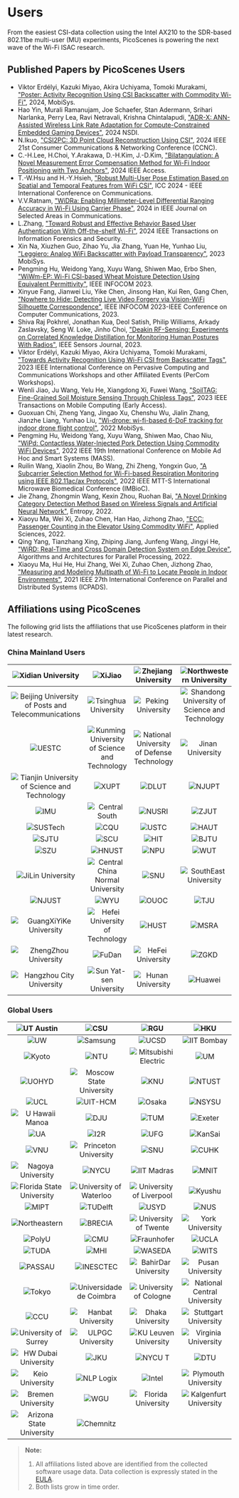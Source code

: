 # Users

From the easiest CSI-data collection using the Intel AX210 to the SDR-based 802.11be multi-user (MU) experiments, PicoScenes is powering the next wave of the Wi-Fi ISAC research.

## Published Papers by PicoScenes Users

- Viktor Erdélyi, Kazuki Miyao, Akira Uchiyama, Tomoki Murakami, ["Poster: Activity Recognition Using CSI Backscatter with Commodity Wi-Fi"](https://dl.acm.org/doi/abs/10.1145/3643832.3661396), 2024, MobiSys.
- Hao Yin, Murali Ramanujam, Joe Schaefer, Stan Adermann, Srihari Narlanka, Perry Lea, Ravi Netravali, Krishna Chintalapudi, ["ADR-X: ANN-Assisted Wireless Link Rate Adaptation for Compute-Constrained Embedded Gaming Devices"](https://www.usenix.org/conference/nsdi24/presentation/yin), 2024 NSDI.
- N.Ikuo, ["CSI2PC: 3D Point Cloud Reconstruction Using CSI"](https://ieeexplore.ieee.org/abstract/document/10454882), 2024 IEEE 21st Consumer Communications & Networking Conference (CCNC).
- C.-H.Lee, H.Choi, Y.Arakawa, D.-H.Kim, J.-D.Kim, ["Bilatangulation: A Novel Measurement Error Compensation Method for Wi-Fi Indoor Positioning with Two Anchors"](https://ieeexplore.ieee.org/abstract/document/10643056), 2024 IEEE Access.
- T.-W.Hsu and H.-Y.Hsieh, ["Robust Multi-User Pose Estimation Based on Spatial and Temporal Features from WiFi CSI"](https://ieeexplore.ieee.org/abstract/document/10623053), ICC 2024 - IEEE International Conference on Communications.
- V.V.Ratnam, ["WiDRa: Enabling Millimeter-Level Differential Ranging Accuracy in Wi-Fi Using Carrier Phase"](https://ieeexplore.ieee.org/abstract/document/10556775), 2024 in IEEE Journal on Selected Areas in Communications.
- L.Zhang, ["Toward Robust and Effective Behavior Based User Authentication With Off-the-shelf Wi-Fi"](https://ieeexplore.ieee.org/abstract/document/10597619), 2024 IEEE Transactions on Information Forensics and Security.
- Xin Na, Xiuzhen Guo, Zihao Yu, Jia Zhang, Yuan He, Yunhao Liu, ["Leggiero: Analog WiFi Backscatter with Payload Transparency"](https://dl.acm.org/doi/abs/10.1145/3581791.3596835), 2023 MobiSys.
- Pengming Hu, Weidong Yang, Xuyu Wang, Shiwen Mao, Erbo Shen, ["WiWm-EP: Wi-Fi CSI-based Wheat Moisture Detection Using Equivalent Permittivity"](https://ieeexplore.ieee.org/abstract/document/10225988), IEEE INFOCOM 2023.
- Xinyue Fang, Jianwei Liu, Yike Chen, Jinsong Han, Kui Ren, Gang Chen, ["Nowhere to Hide: Detecting Live Video Forgery via Vision-WiFi Silhouette Correspondence"](https://ieeexplore.ieee.org/abstract/document/10228947), IEEE INFOCOM 2023-IEEE Conference on Computer Communications, 2023.
- Shiva Raj Pokhrel, Jonathan Kua, Deol Satish, Philip Williams, Arkady Zaslavsky, Seng W. Loke, Jinho Choi, ["Deakin RF-Sensing: Experiments on Correlated Knowledge Distillation for Monitoring Human Postures With Radios"](https://ieeexplore.ieee.org/abstract/document/10271124), IEEE Sensors Journal, 2023.
- Viktor Erdélyi, Kazuki Miyao, Akira Uchiyama, Tomoki Murakami, ["Towards Activity Recognition Using Wi-Fi CSI from Backscatter Tags"](https://ieeexplore.ieee.org/abstract/document/10150323), 2023 IEEE International Conference on Pervasive Computing and Communications Workshops and other Affiliated Events (PerCom Workshops).
- Wenli Jiao, Ju Wang, Yelu He, Xiangdong Xi, Fuwei Wang, ["SoilTAG: Fine-Grained Soil Moisture Sensing Through Chipless Tags"](https://ieeexplore.ieee.org/abstract/document/10061277), 2023 IEEE Transactions on Mobile Computing (Early Access).
- Guoxuan Chi, Zheng Yang, Jingao Xu, Chenshu Wu, Jialin Zhang, Jianzhe Liang, Yunhao Liu, ["Wi-drone: wi-fi-based 6-DoF tracking for indoor drone flight control"](https://dl.acm.org/doi/abs/10.1145/3498361.3538936), 2022 MobiSys.
- Pengming Hu, Weidong Yang, Xuyu Wang, Shiwen Mao, Chao Niu, ["WiPd: Contactless Water-Injected Pork Detection Using Commodity WiFi Devices"](https://ieeexplore.ieee.org/abstract/document/9973501), 2022 IEEE 19th International Conference on Mobile Ad Hoc and Smart Systems (MASS).
- Ruilin Wang, Xiaolin Zhou, Bo Wang, Zhi Zheng, Yongxin Guo, ["A Subcarrier Selection Method for Wi-Fi-based Respiration Monitoring using IEEE 802.11ac/ax Protocols"](https://ieeexplore.ieee.org/abstract/document/9790274), 2022 IEEE MTT-S International Microwave Biomedical Conference (IMBioC).
- Jie Zhang, Zhongmin Wang, Kexin Zhou, Ruohan Bai, ["A Novel Drinking Category Detection Method Based on Wireless Signals and Artificial Neural Network"](https://www.mdpi.com/1099-4300/24/11/1700), Entropy, 2022.
- Xiaoyu Ma, Wei Xi, Zuhao Chen, Han Hao, Jizhong Zhao, ["ECC: Passenger Counting in the Elevator Using Commodity WiFi"](https://www.mdpi.com/2076-3417/12/14/7321), Applied Sciences, 2022.
- Qing Yang, Tianzhang Xing, Zhiping Jiang, Junfeng Wang, Jingyi He, ["WiRD: Real-Time and Cross Domain Detection System on Edge Device"](https://link.springer.com/chapter/10.1007/978-3-030-95388-1_23), Algorithms and Architectures for Parallel Processing, 2022.
- Xiaoyu Ma, Hui He, Hui Zhang, Wei Xi, Zuhao Chen, Jizhong Zhao, ["Measuring and Modeling Multipath of Wi-Fi to Locate People in Indoor Environments"](https://ieeexplore.ieee.org/abstract/document/9763705), 2021 IEEE 27th International Conference on Parallel and Distributed Systems (ICPADS).

## Affiliations using PicoScenes

The following grid lists the affiliations that use PicoScenes platform in their latest research.

### China Mainland Users

| ![Xidian University](/images/logos/Xidian_University.png) | ![XiJiao](/images/logos/XiJiao.png) | ![Zhejiang University](/images/logos/Zhejiang_University.png) | ![Northwestern University](/images/logos/Northwestern_University.png) |
|:--:|:--:|:--:|:--:|
| ![Beijing University of Posts and Telecommunications](/images/logos/Beijing_University_of_Posts_and_Telecommunications.png) | ![Tsinghua University](/images/logos/Tsinghua_University.png) | ![Peking University](/images/logos/Peking_University.png) | ![Shandong University of Science and Technology](/images/logos/Shandong_University_of_Science_and_Technology.png) |
| ![UESTC](/images/logos/uestc.jpg) | ![Kunming University of Science and Technology](/images/logos/Kunming_University_of_Science_and_Technology.jfif) | ![National University of Defense Technology](/images/logos/National_University_of_Defense_Technology.png) | ![Jinan University](/images/logos/Jinan_University.png) |
| ![Tianjin University of Science and Technology](/images/logos/Tianjin_University_of_Science_and_Technology.png) | ![XUPT](/images/logos/XUPT.png) | ![DLUT](/images/logos/dlut.jpg) | ![NJUPT](/images/logos/NJUPT.jpg) |
| ![IMU](/images/logos/IMU.png) | ![Central South](/images/logos/Central_South.png) | ![NUSRI](/images/logos/NUSRI.png) | ![ZJUT](/images/logos/ZJUT.png) |
| ![SUSTech](/images/logos/SUSTech.jpg) | ![CQU](/images/logos/CQU.jpg) | ![USTC](/images/logos/USTC.png) | ![HAUT](/images/logos/HAUT.png) |
| ![SJTU](/images/logos/SJTU.png) | ![SCU](/images/logos/SCU.png) | ![HIT](/images/logos/HIT.png) | ![BJTU](/images/logos/BJTU.png) |
| ![SZU](/images/logos/SZU.jpg) | ![HNUST](/images/logos/HNUST.jpg) | ![NPU](/images/logos/NPU.jpg) | ![WUT](/images/logos/WUT.jpg) |
| ![JiLin University](/images/logos/JiLin_University.jpg) | ![Central China Normal University](/images/logos/Central_China_Normal_University.jpeg) | ![SNU](/images/logos/SNU.jpg) | ![SouthEast University](/images/logos/SouthEast_University.png) |
| ![NJUST](/images/logos/NJUST.png) | ![WYU](/images/logos/wyu.png) | ![OUOC](/images/logos/OUOC.jpg) | ![TJU](/images/logos/TJU.png) |
| ![GuangXiYiKe University](/images/logos/GuangXiYiKe_University.png) | ![Hefei University of Technology](/images/logos/Hefei_University_of_Technology.png) | ![HUST](/images/logos/HUST.png) | ![MSRA](/images/logos/MSRA.png) |
| ![ZhengZhou University](/images/logos/ZhengZhouUniversity.png) | ![FuDan](/images/logos/FuDan.png) | ![HeFei University](/images/logos/HeFei_University.png) | ![ZGKD](/images/logos/ZGKD.png) |
| ![Hangzhou City University](/images/logos/Hangzhou_City_University.png) | ![Sun Yat-sen University](/images/logos/Sun_Yat_sen_University.png) | ![Hunan University](/images/logos/Hunan_University.png) | ![Huawei](/images/logos/huawei.png) |

### Global Users

| ![UT Austin](/images/logos/UT_Austin.png) | ![CSU](/images/logos/CSU.png) | ![RGU](/images/logos/RGU.png) | ![HKU](/images/logos/HKU.png) |
|:--:|:--:|:--:|:--:|
| ![UW](/images/logos/UW.png) | ![Samsung](/images/logos/Samsung.png) | ![UCSD](/images/logos/UCSD.png) | ![IIT Bombay](/images/logos/IIT.Bombay.png) |
| ![Kyoto](/images/logos/Kyoto.png) | ![NTU](/images/logos/NTU.png) | ![Mitsubishi Electric](/images/logos/Mitsubishi_Electric.png) | ![UM](/images/logos/UM.png) |
| ![UOHYD](/images/logos/UOHYD.png) | ![Moscow State University](/images/logos/Moscow_State_University.png) | ![KNU](/images/logos/KNU.png) | ![NTUST](/images/logos/NTUST.png) |
| ![UCL](/images/logos/UCL.png) | ![UIT-HCM](/images/logos/UIT-HCM.jpg) | ![Osaka](/images/logos/Osaka.jpg) | ![NSYSU](/images/logos/NSYSU.png) |
| ![U Hawaii Manoa](/images/logos/U_Hawaii_Manoa.png) | ![DJU](/images/logos/DJU.jpg) | ![TUM](/images/logos/TUM.jpg) | ![Exeter](/images/logos/exeter.png) |
| ![UA](/images/logos/UA.png) | ![I2R](/images/logos/I2R.png) | ![UFG](/images/logos/UFG.png) | ![KanSai](/images/logos/KanSai.jpg) |
| ![VNU](/images/logos/VNU.jpg) | ![Princeton University](/images/logos/PrincetonUniversity.png) | ![SNU](/images/logos/SNU.png) | ![CUHK](/images/logos/CUHK.jpg) |
| ![Nagoya University](/images/logos/Nagoya_University.jpg) | ![NYCU](/images/logos/NYCU.png) | ![IIT Madras](/images/logos/IIT_Madras.png) | ![MNIT](/images/logos/MNIT.png) |
| ![Florida State University](/images/logos/florida_state_university.png) | ![University of Waterloo](/images/logos/University_of_Waterloo.jpg) | ![University of Liverpool](/images/logos/University_of_Liverpool.png) | ![Kyushu](/images/logos/kyushu.png) |
| ![MIPT](/images/logos/MIPT.png) | ![TUDelft](/images/logos/TUDelft.png) | ![USYD](/images/logos/USYD.png) | ![NUS](/images/logos/NUS.jpg) |
| ![Northeastern](/images/logos/Northeastern.png) | ![BRECIA](/images/logos/BRECIA.png) | ![University of Twente](/images/logos/University_of_Twente.png) | ![York University](/images/logos/York_University.png) |
| ![PolyU](/images/logos/PolyU.png) | ![CMU](/images/logos/CMU.png) | ![Fraunhofer](/images/logos/Fraunhofer.png) | ![UCLA](/images/logos/UCLA.png) |
| ![TUDA](/images/logos/TUDA.png) | ![MHI](/images/logos/MHI.png) | ![WASEDA](/images/logos/WASEDA.png) | ![WITS](/images/logos/WITS.png) |
| ![PASSAU](/images/logos/PASSAU.png) | ![INESCTEC](/images/logos/INESCTEC.png) | ![BahirDar University](/images/logos/BahirDar_University.png) | ![Pusan University](/images/logos/PusanUniversity.png) |
| ![Tokyo](/images/logos/Tokyo.png) | ![Universidade de Coimbra](/images/logos/Universidade_de_Coimbra.png) | ![University of Cologne](/images/logos/University_of_Cologne.png) | ![National Central University](/images/logos/National_Central_University.png) |
| ![CCU](/images/logos/CCU.png) | ![Hanbat University](/images/logos/Hanbat_University.png) | ![Dhaka University](/images/logos/Dhaka_University.png) | ![Stuttgart University](/images/logos/Stuttgart_University.png) |
| ![University of Surrey](/images/logos/university_surrey.png) | ![ULPGC University](/images/logos/ULPGC_University.png) | ![KU Leuven University](/images/logos/KU_Leuven_University.png) | ![Virginia University](/images/logos/Virginia_University.png) |
| ![HW Dubai University](/images/logos/HW_Dubai_University.png) | ![JKU](/images/logos/JKU.png) | ![NYCU T](/images/logos/NYCU_T.png) | ![DTU](/images/logos/DTU.png) |
| ![Keio University](/images/logos/Keio_University.png) | ![NLP Logix](/images/logos/NLP_Logix.png) | ![Intel](/images/logos/Intel.png) | ![Plymouth University](/images/logos/Plymouth_University.png) |
| ![Bremen University](/images/logos/Bremen_University.png) | ![WGU](/images/logos/WGU.png) | ![Florida University](/images/logos/Florida_University.png) | ![Kalgenfurt University](/images/logos/Kalgenfurt_University.png) |
| ![Arizona State University](/images/logos/Arizona_State_University.png) | ![Chemnitz](/images/logos/Chemnitz.png) | | |

> **Note:**
> 1. All affiliations listed above are identified from the collected software usage data. Data collection is expressly stated in the [EULA](/eula).
> 2. Both lists grow in time order.

